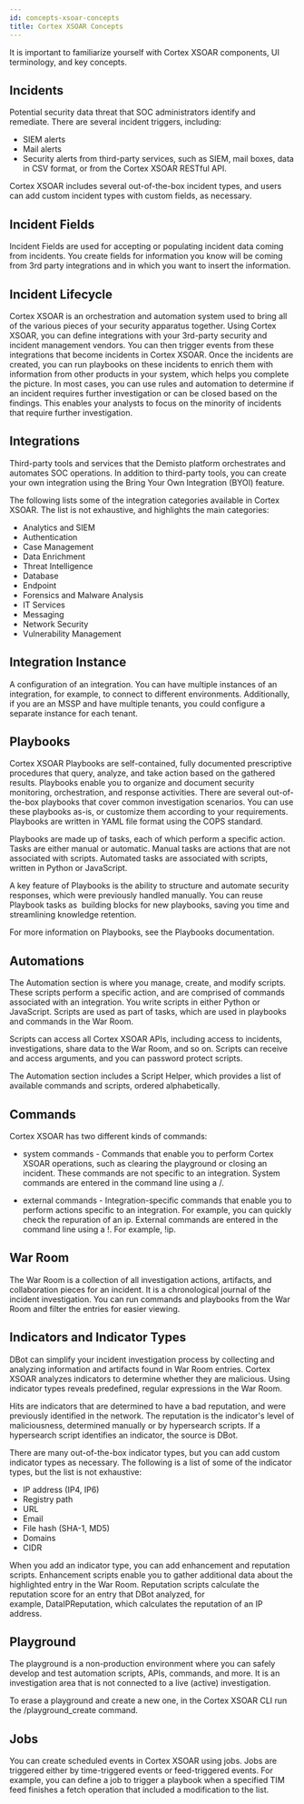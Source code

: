 ```yaml
---
id: concepts-xsoar-concepts
title: Cortex XSOAR Concepts
---
```

It is important to familiarize yourself with Cortex XSOAR components, UI terminology, and key concepts.

## Incidents

Potential security data threat that SOC administrators identify and remediate. There are several incident triggers, including:

* SIEM alerts
* Mail alerts
* Security alerts from third-party services, such as SIEM, mail boxes, data in CSV format, or from the Cortex XSOAR RESTful API.

Cortex XSOAR includes several out-of-the-box incident types, and users can add custom incident types with custom fields, as necessary. 

## Incident Fields

Incident Fields are used for accepting or populating incident data coming from incidents. You create fields for information you know will be coming from 3rd party integrations and in which you want to insert the information. 

## Incident Lifecycle

Cortex XSOAR is an orchestration and automation system used to bring all of the various pieces of your security apparatus together. Using Cortex XSOAR, you can define integrations with your 3rd-party security and incident management vendors. You can then trigger events from these integrations that become incidents in Cortex XSOAR. Once the incidents are created, you can run playbooks on these incidents to enrich them with information from other products in your system, which helps you complete the picture. In most cases, you can use rules and automation to determine if an incident requires further investigation or can be closed based on the findings. This enables your analysts to focus on the minority of incidents that require further investigation.

## Integrations

Third-party tools and services that the Demisto platform orchestrates and automates SOC operations. In addition to third-party tools, you can create your own integration using the Bring Your Own Integration (BYOI) feature.

The following lists some of the integration categories available in Cortex XSOAR. The list is not exhaustive, and highlights the main categories:

* Analytics and SIEM
* Authentication
* Case Management
* Data Enrichment
* Threat Intelligence
* Database
* Endpoint
* Forensics and Malware Analysis
* IT Services
* Messaging
* Network Security
* Vulnerability Management

## Integration Instance

A configuration of an integration. You can have multiple instances of an integration, for example, to connect to different environments. Additionally, if you are an MSSP and have multiple tenants, you could configure a separate instance for each tenant. 

## Playbooks

Cortex XSOAR Playbooks are self-contained, fully documented prescriptive procedures that query, analyze, and take action based on the gathered results. Playbooks enable you to organize and document security monitoring, orchestration, and response activities. There are several out-of-the-box playbooks that cover common investigation scenarios. You can use these playbooks as-is, or customize them according to your requirements. Playbooks are written in YAML file format using the COPS standard.

Playbooks are made up of tasks, each of which perform a specific action. Tasks are either manual or automatic. Manual tasks are actions that are not associated with scripts. Automated tasks are associated with scripts, written in Python or JavaScript.

A key feature of Playbooks is the ability to structure and automate security responses, which were previously handled manually. You can reuse Playbook tasks as  building blocks for new playbooks, saving you time and streamlining knowledge retention.

For more information on Playbooks, see the Playbooks documentation.

## Automations

The Automation section is where you manage, create, and modify scripts. These scripts perform a specific action, and are comprised of commands associated with an integration. You write scripts in either Python or JavaScript. Scripts are used as part of tasks, which are used in playbooks and commands in the War Room.

Scripts can access all Cortex XSOAR APIs, including access to incidents, investigations, share data to the War Room, and so on. Scripts can receive and access arguments, and you can password protect scripts.

The Automation section includes a Script Helper, which provides a list of available commands and scripts, ordered alphabetically.

## Commands

Cortex XSOAR has two different kinds of commands:

* system commands - Commands that enable you to perform Cortex XSOAR operations, such as clearing the playground or closing an incident. These commands are not specific to an integration. System commands are entered in the command line using a /. 

* external commands - Integration-specific commands that enable you to perform actions specific to an integration. For example, you can quickly check the repuration of an ip. External commands are entered in the command line using a !. For example, !ip. 

## War Room

The War Room is a collection of all investigation actions, artifacts, and collaboration pieces for an incident. It is a chronological journal of the incident investigation. You can run commands and playbooks from the War Room and filter the entries for easier viewing.

## Indicators and Indicator Types

DBot can simplify your incident investigation process by collecting and analyzing information and artifacts found in War Room entries. Cortex XSOAR analyzes indicators to determine whether they are malicious. Using indicator types reveals predefined, regular expressions in the War Room.

Hits are indicators that are determined to have a bad reputation, and were previously identified in the network. The reputation is the indicator's level of maliciousness, determined manually or by hypersearch scripts. If a hypersearch script identifies an indicator, the source is DBot.

There are many out-of-the-box indicator types, but you can add custom indicator types as necessary. The following is a list of some of the indicator types, but the list is not exhaustive:

* IP address (IP4, IP6)
* Registry path
* URL
* Email
* File hash (SHA-1, MD5)
* Domains
* CIDR 

When you add an indicator type, you can add enhancement and reputation scripts. Enhancement scripts enable you to gather additional data about the highlighted entry in the War Room. Reputation scripts calculate the reputation score for an entry that DBot analyzed, for example, DataIPReputation, which calculates the reputation of an IP address.

## Playground

The playground is a non-production environment where you can safely develop and test automation scripts, APIs, commands, and more. It is an investigation area that is not connected to a live (active) investigation. 

To erase a playground and create a new one, in the Cortex XSOAR CLI run the /playground_create command.

## Jobs

You can create scheduled events in Cortex XSOAR using jobs. Jobs are triggered either by time-triggered events or feed-triggered events. For example, you can define a job to trigger a playbook when a specified TIM feed finishes a fetch operation that included a modification to the list. 

